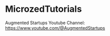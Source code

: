 # MicrozedTutorials

Augmented Startups Youtube Channel: https://www.youtube.com/@AugmentedStartups

